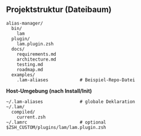 ## Projektstruktur (Dateibaum)

```
alias-manager/
  bin/
    lam
  plugin/
    lam.plugin.zsh
  docs/
    requirements.md
    architecture.md
    testing.md
    roadmap.md
  examples/
    .lam-aliases            # Beispiel-Repo-Datei
```

**Host‑Umgebung (nach Install/Init)**

```
~/.lam-aliases              # globale Deklaration
~/.lam/
  compiled/
    current.zsh
~/.lamrc                    # optional
$ZSH_CUSTOM/plugins/lam/lam.plugin.zsh
```
